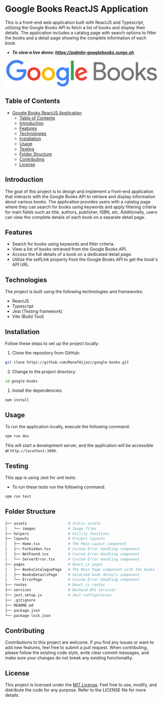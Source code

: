 # Google Books ReactJS Application

This is a front-end web application built with ReactJS and Typescript, utilizing the Google Books API to fetch a list of books and display their details. The application includes a catalog page with search options to filter the books and a detail page showing the complete information of each book.

- **_To view a live demo: https://palmhr-googlebooks.surge.sh_**

![Google Books ReactJS Application](/src/assets/images/logo.png)

## Table of Contents

- [Google Books ReactJS Application](#google-books-reactjs-application)
  - [Table of Contents](#table-of-contents)
  - [Introduction](#introduction)
  - [Features](#features)
  - [Technologies](#technologies)
  - [Installation](#installation)
  - [Usage](#usage)
  - [Testing](#testing)
  - [Folder Structure](#folder-structure)
  - [Contributing](#contributing)
  - [License](#license)

## Introduction

The goal of this project is to design and implement a front-end application that interacts with the Google Books API to retrieve and display information about various books. The application provides users with a catalog page where they can search for books using keywords and apply filtering criteria for main fields such as title, authors, publisher, ISBN, etc. Additionally, users can view the complete details of each book on a separate detail page.

## Features

- Search for books using keywords and filter criteria.
- View a list of books retrieved from the Google Books API.
- Access the full details of a book on a dedicated detail page.
- Utilize the selfLink property from the Google Books API to get the book's API URL.

## Technologies

The project is built using the following technologies and frameworks:

- ReactJS
- Typescript
- Jest (Testing framework)
- Vite (Build Tool)

## Installation

Follow these steps to set up the project locally:

1. Clone the repository from GitHub:

```sh
git clone https://github.com/ManafHijazi/google-books.git
```

2. Change to the project directory:

```sh
cd google-books
```

1. Install the dependencies:

```sh
npm install
```

## Usage

To run the application locally, execute the following command:

```sh
npm run dev
```

This will start a development server, and the application will be accessible at `http://localhost:3000`.

## Testing

This app is using Jest for unit tests:

- To run these tests run the following command:

```sh
npm run test
```

## Folder Structure

```sh
├── assets                   # Static assets
│   └── images               # Image files
├── helpers                  # Utility functions
├── layouts                  # Project layouts
│   ├── Home.tsx             # The Main Layout component
│   ├── Forbidden.tsx        # Custom Error Handling component
│   ├── NotFound.tsx         # Custom Error Handling component
│   └── ServerError.tsx      # Custom Error Handling component
├── pages                    # React.js pages
│   ├── BooksCataloguePage   # The Main Page component with the books list
│   ├── BooksDetailsPage     # Selected book details component
│   └── ErrorPage            # Custom Error Handling component
├── routes                   # React.js routes
├── services                 # Backend API services
├── jest.setup.js            # Jest configuration
├── .gitignore
├── README.md
├── package.json
└── package-lock.json
```

## Contributing

Contributions to this project are welcome. If you find any issues or want to add new features, feel free to submit a pull request. When contributing, please follow the existing code style, write clear commit messages, and make sure your changes do not break any existing functionality.

## License

This project is licensed under the [MIT License](LICENSE). Feel free to use, modify, and distribute the code for any purpose. Refer to the LICENSE file for more details.
